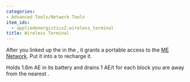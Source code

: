 ```yaml
---
categories:
- Advanced Tools/Network Tools
item_ids:
  - appliedenergistics2:wireless_terminal
title: Wireless Terminal
---
```


After you linked up the <ItemLink
id="appliedenergistics2:wireless_terminal"/> in the <ItemLink
id="appliedenergistics2:security_station"/>, it grants a portable
access to the [ME Network](../../me-network.md). Put it into a <ItemLink
id="appliedenergistics2:charger"/> to recharge it.



Holds 1.6m AE in its battery and drains 1 AE/t for each block you are away
from the nearest <ItemLink
id="appliedenergistics2:wireless_access_point"/>.

<RecipeFor id="appliedenergistics2:wireless_terminal"/>
